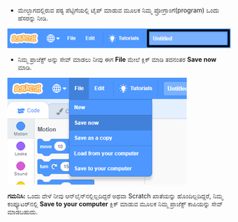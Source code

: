 + ಮೇಲ್ಭಾಗದಲ್ಲಿರುವ ಪಠ್ಯ ಪೆಟ್ಟಿಗೆಯಲ್ಲಿ ಟೈಪ್ ಮಾಡುವ ಮೂಲಕ ನಿಮ್ಮ ಪ್ರೋಗ್ರಾಂಗೆ(program) ಒಂದು ಹೆಸರನ್ನು ನೀಡಿ.

![scratch ಪ್ರಾಜೆಕ್ಟ್ ನ ಹೆಸರಿರುವ ಪಠ್ಯಪೆಟ್ಟಿಗೆ](images/name-annotated.png)

+ ನಿಮ್ಮ ಪ್ರಾಜೆಕ್ಟ್ ಅನ್ನು ಸೇವ್ ಮಾಡಲು ನೀವು ಈಗ **File** ಮೇಲೆ ಕ್ಲಿಕ್ ಮಾಡಿ ತದನಂತರ **Save now** ಮಾಡಿ.

![ಸ್ಕ್ರೀನ್‍ಶಾಟ್](images/save.png)

**ಗಮನಿಸಿ:** ಒಂದು ವೇಳೆ ನೀವು ಆನ್‌ಲೈನ್‌ನಲ್ಲಿಲ್ಲದಿದ್ದರೆ ಅಥವಾ Scratch ಖಾತೆಯನ್ನು ಹೊಂದಿಲ್ಲದಿದ್ದರೆ, ನಿಮ್ಮ ಕಂಪ್ಯೂಟರ್‌ನಲ್ಲಿ **Save to your computer** ಕ್ಲಿಕ್ ಮಾಡುವ ಮೂಲಕ ನಿಮ್ಮ ಪ್ರಾಜೆಕ್ಟ್ ಕಾಪಿಯನ್ನು ಸೇವ್ ಮಾಡಬಹುದು.